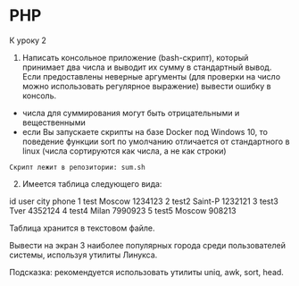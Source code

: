 # PHP

К уроку 2

1. Написать консольное приложение (bash-скрипт), который принимает два числа и выводит их сумму в стандартный вывод.
Если предоставлены неверные аргументы (для проверки на число можно использовать регулярное выражение) вывести ошибку в консоль.

- числа для суммирования могут быть отрицательными и вещественными
- если Вы запускаете скрипты на базе Docker под Windows 10, то поведение функции sort по умолчанию отличается от стандартного в linux (числа сортируются как числа, а не как строки)

`Скрипт лежит в репозитории: sum.sh`

2. Имеется таблица следующего вида:

id user city phone
1 test Moscow 1234123
2 test2 Saint-P 1232121
3 test3 Tver 4352124
4 test4 Milan 7990923
5 test5 Moscow 908213

Таблица хранится в текстовом файле.

Вывести на экран 3 наиболее популярных города среди пользователей системы, используя утилиты Линукса.

Подсказка: рекомендуется использовать утилиты uniq, awk, sort, head.
